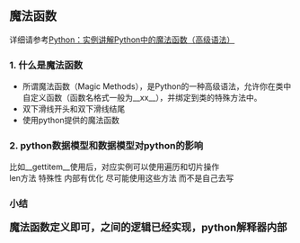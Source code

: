 ## 魔法函数

详细请参考[Python：实例讲解Python中的魔法函数（高级语法）](https://zhuanlan.zhihu.com/p/344951719#:~:text=1.1%20%E4%BB%80%E4%B9%88%E6%98%AF%E9%AD%94%E6%B3%95%E5%87%BD%E6%95%B0%EF%BC%9F&text=%E6%89%80%E8%B0%93%E9%AD%94%E6%B3%95%E5%87%BD%E6%95%B0%EF%BC%88Magic%20Methods,%E5%B9%B6%E8%BF%94%E5%9B%9E%E7%9B%B8%E5%BA%94%E7%9A%84%E7%BB%93%E6%9E%9C%E3%80%82)

### 1. 什么是魔法函数
- 所谓魔法函数（Magic Methods），是Python的一种高级语法，允许你在类中自定义函数（函数名格式一般为__xx__），并绑定到类的特殊方法中。  
- 双下滑线开头和双下滑线结尾  
- 使用python提供的魔法函数  

### 2. python数据模型和数据模型对python的影响
比如__gettitem__使用后，对应实例可以使用遍历和切片操作  
len方法 特殊性 内部有优化 尽可能使用这些方法 而不是自己去写

### 小结
**<font size=4>魔法函数定义即可，之间的逻辑已经实现，python解释器内部</font>**

